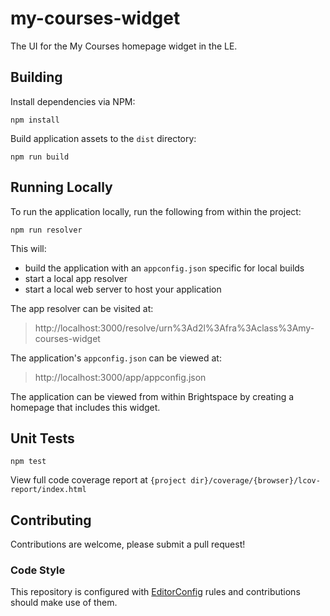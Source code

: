 # my-courses-widget

The UI for the My Courses homepage widget in the LE.

## Building

Install dependencies via NPM:

```shell
npm install
```

Build application assets to the `dist` directory:

```shell
npm run build
```

## Running Locally

To run the application locally, run the following from within the project:

```shell
npm run resolver
```

This will:
- build the application with an `appconfig.json` specific for local builds
- start a local app resolver
- start a local web server to host your application

The app resolver can be visited at:
> http://localhost:3000/resolve/urn%3Ad2l%3Afra%3Aclass%3Amy-courses-widget

The application's `appconfig.json` can be viewed at:
> http://localhost:3000/app/appconfig.json

The application can be viewed from within Brightspace by creating a homepage that includes this widget.

## Unit Tests

```shell
npm test
```

View full code coverage report at `{project dir}/coverage/{browser}/lcov-report/index.html`

## Contributing
Contributions are welcome, please submit a pull request!

### Code Style

This repository is configured with [EditorConfig](http://editorconfig.org) rules and
contributions should make use of them.
